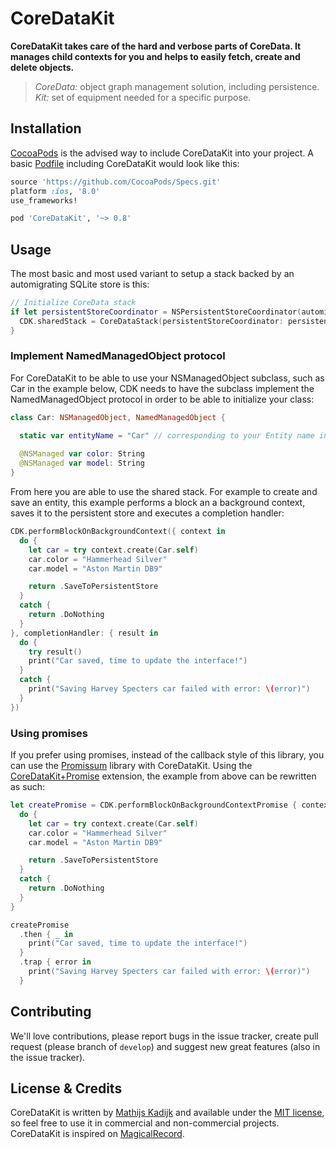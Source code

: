 # CoreDataKit

**CoreDataKit takes care of the hard and verbose parts of CoreData. It manages child contexts for you and helps to easily fetch, create and delete objects.**

> *CoreData:* object graph management solution, including persistence. *Kit:* set of equipment needed for a specific purpose.

## Installation

[CocoaPods](http://cocoapods.org) is the advised way to include CoreDataKit into your project. A basic [Podfile](http://cocoapods.org/#get_started) including CoreDataKit would look like this:

```ruby
source 'https://github.com/CocoaPods/Specs.git'
platform :ios, '8.0'
use_frameworks!

pod 'CoreDataKit', '~> 0.8'
```

## Usage

The most basic and most used variant to setup a stack backed by an automigrating SQLite store is this:
```swift
// Initialize CoreData stack
if let persistentStoreCoordinator = NSPersistentStoreCoordinator(automigrating: true) {
  CDK.sharedStack = CoreDataStack(persistentStoreCoordinator: persistentStoreCoordinator)
}
```

### Implement NamedManagedObject protocol

For CoreDataKit to be able to use your NSManagedObject subclass, such as Car in the example below, CDK needs to have the subclass implement the NamedManagedObject protocol in order to be able to initialize your class:

```swift
class Car: NSManagedObject, NamedManagedObject {

  static var entityName = "Car" // corresponding to your Entity name in your xcdatamodeld
  
  @NSManaged var color: String
  @NSManaged var model: String
}

```

From here you are able to use the shared stack. For example to create and save an entity, this example performs a block an a background context, saves it to the persistent store and executes a completion handler:
```swift
CDK.performBlockOnBackgroundContext({ context in
  do {
    let car = try context.create(Car.self)
    car.color = "Hammerhead Silver"
    car.model = "Aston Martin DB9"

    return .SaveToPersistentStore
  }
  catch {
    return .DoNothing
  }
}, completionHandler: { result in
  do {
    try result()
    print("Car saved, time to update the interface!")
  }
  catch {
    print("Saving Harvey Specters car failed with error: \(error)")
  }
})
```

### Using promises

If you prefer using promises, instead of the callback style of this library, you can use the  [Promissum](https://github.com/tomlokhorst/Promissum) library with CoreDataKit. Using the [CoreDataKit+Promise](https://github.com/tomlokhorst/Promissum/blob/develop/extensions/PromissumExtensions/CoreDataKit%2BPromise.swift) extension, the example from above can be rewritten as such:
```swift
let createPromise = CDK.performBlockOnBackgroundContextPromise { context in
  do {
    let car = try context.create(Car.self)
    car.color = "Hammerhead Silver"
    car.model = "Aston Martin DB9"

    return .SaveToPersistentStore
  }
  catch {
    return .DoNothing
  }
}

createPromise
  .then { _ in
    print("Car saved, time to update the interface!")
  }
  .trap { error in
    print("Saving Harvey Specters car failed with error: \(error)")
  }
```

## Contributing

We'll love contributions, please report bugs in the issue tracker, create pull request (please branch of `develop`) and suggest new great features (also in the issue tracker).

## License & Credits

CoreDataKit is written by [Mathijs Kadijk](https://github.com/mac-cain13) and available under the [MIT license](LICENSE), so feel free to use it in commercial and non-commercial projects. CoreDataKit is inspired on [MagicalRecord](https://github.com/magicalpanda/MagicalRecord).
